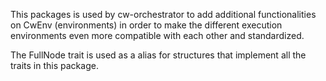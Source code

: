 This packages is used by cw-orchestrator to add additional functionalities on CwEnv (environments) in order to make the different execution environments even more compatible with each other and standardized.

The FullNode trait is used as a alias for structures that implement all the traits in this package.